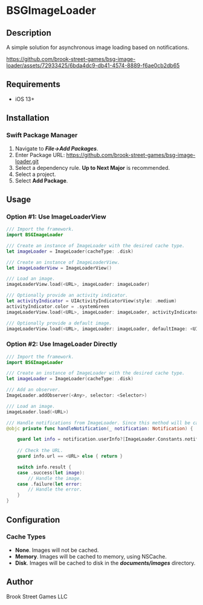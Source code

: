 # BSGImageLoader

## Description
A simple solution for asynchronous image loading based on notifications.

https://github.com/brook-street-games/bsg-image-loader/assets/72933425/6bda4dc9-db41-4574-8889-f6ae0cb2db65

## Requirements
+ iOS 13+

## Installation

### Swift Package Manager

1. Navigate to ***File->Add Packages***.
3. Enter Package URL: https://github.com/brook-street-games/bsg-image-loader.git
3. Select a dependency rule. **Up to Next Major** is recommended.
4. Select a project.
5. Select **Add Package**.

## Usage

### Option #1: Use ImageLoaderView

```swift
/// Import the framework.
import BSGImageLoader

/// Create an instance of ImageLoader with the desired cache type.
let imageLoader = ImageLoader(cacheType: .disk)

/// Create an instance of ImageLoaderView.
let imageLoaderView = ImageLoaderView()

/// Load an image.
imageLoaderView.load(<URL>, imageLoader: imageLoader)

/// Optionally provide an activity indicator.
let activityIndicator = UIActivityIndicatorView(style: .medium)
activityIndicator.color = .systemGreen
imageLoaderView.load(<URL>, imageLoader: imageLoader, activityIndicator: activityIndicator)

/// Optionally provide a default image.
imageLoaderView.load(<URL>, imageLoader: imageLoader, defaultImage: <UIImage>)
```

### Option #2: Use ImageLoader Directly

```swift
/// Import the framework.
import BSGImageLoader

/// Create an instance of ImageLoader with the desired cache type.
let imageLoader = ImageLoader(cacheType: .disk)

/// Add an observer.
ImageLoader.addObserver(<Any>, selector: <Selector>)

/// Load an image.
imageLoader.load(<URL>)

/// Handle notifications from ImageLoader. Since this method will be called for every image that is loaded, *info.url* should be checked before using the image. 
@objc private func handleNotification(_ notification: Notification) {

	guard let info = notification.userInfo?[ImageLoader.Constants.notificationInfoParameter] as? ImageLoader.NotificationInfo else { return }
	
	// Check the URL.
	guard info.url == <URL> else { return }

	switch info.result {
	case .success(let image): 
		// Handle the image. 
	case .failure(let error: 
		// Handle the error.
	}
}
```

## Configuration

### Cache Types
* **None**. Images will not be cached.
* **Memory**. Images will be cached to memory, using NSCache.
* **Disk**. Images will be cached to disk in the ***documents/images*** directory.

## Author

Brook Street Games LLC
